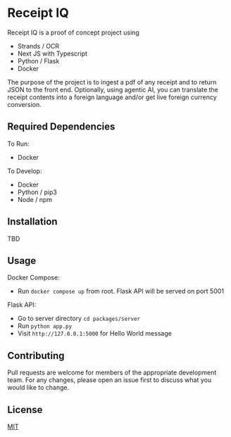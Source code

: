 # Receipt IQ

Receipt IQ is a proof of concept project using

- Strands / OCR
- Next JS with Typescript
- Python / Flask
- Docker

The purpose of the project is to ingest a pdf of any receipt and to return JSON to the front end. Optionally, using agentic AI, you can translate the receipt contents into a foreign language and/or get live foreign currency conversion.

## Required Dependencies

To Run:

- Docker

To Develop:

- Docker
- Python / pip3
- Node / npm

## Installation

TBD

## Usage

Docker Compose:

- Run `docker compose up` from root. Flask API will be served on port 5001

Flask API:

- Go to server directory `cd packages/server`
- Run `python app.py`
- Visit `http://127.0.0.1:5000` for Hello World message

## Contributing

Pull requests are welcome for members of the appropriate development team. For any changes, please open an issue first to discuss what you would like to change.

## License

[MIT](https://choosealicense.com/licenses/mit/)
